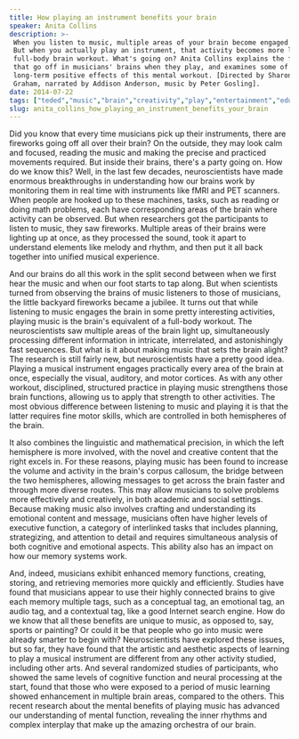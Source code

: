 ```yaml
---
title: How playing an instrument benefits your brain
speaker: Anita Collins
description: >-
 When you listen to music, multiple areas of your brain become engaged and active.
 But when you actually play an instrument, that activity becomes more like a
 full-body brain workout. What's going on? Anita Collins explains the fireworks
 that go off in musicians' brains when they play, and examines some of the
 long-term positive effects of this mental workout. [Directed by Sharon Colman
 Graham, narrated by Addison Anderson, music by Peter Gosling].
date: 2014-07-22
tags: ["teded","music","brain","creativity","play","entertainment","education","animation","psychology"]
slug: anita_collins_how_playing_an_instrument_benefits_your_brain
---
```


Did you know that every time musicians pick up their instruments, there are fireworks
going off all over their brain? On the outside, they may look calm and focused, reading
the music and making the precise and practiced movements required. But inside their
brains, there's a party going on. How do we know this? Well, in the last few decades,
neuroscientists have made enormous breakthroughs in understanding how our brains work by
monitoring them in real time with instruments like fMRI and PET scanners. When people are
hooked up to these machines, tasks, such as reading or doing math problems, each have
corresponding areas of the brain where activity can be observed. But when researchers got
the participants to listen to music, they saw fireworks. Multiple areas of their brains
were lighting up at once, as they processed the sound, took it apart to understand
elements like melody and rhythm, and then put it all back together into unified musical
experience.

And our brains do all this work in the split second between when we first hear the music
and when our foot starts to tap along. But when scientists turned from observing the brains
of music listeners to those of musicians, the little backyard fireworks became a jubilee.
It turns out that while listening to music engages the brain in some pretty interesting
activities, playing music is the brain's equivalent of a full-body workout. The
neuroscientists saw multiple areas of the brain light up, simultaneously processing
different information in intricate, interrelated, and astonishingly fast sequences. But
what is it about making music that sets the brain alight? The research is still fairly
new, but neuroscientists have a pretty good idea. Playing a musical instrument engages
practically every area of the brain at once, especially the visual, auditory, and motor
cortices. As with any other workout, disciplined, structured practice in playing music
strengthens those brain functions, allowing us to apply that strength to other
activities. The most obvious difference between listening to music and playing it is that
the latter requires fine motor skills, which are controlled in both hemispheres of the
brain.

It also combines the linguistic and mathematical precision, in which the left hemisphere
is more involved, with the novel and creative content that the right excels in. For these
reasons, playing music has been found to increase the volume and activity in the brain's
corpus callosum, the bridge between the two hemispheres, allowing messages to get across
the brain faster and through more diverse routes. This may allow musicians to solve
problems more effectively and creatively, in both academic and social settings. Because
making music also involves crafting and understanding its emotional content and message,
musicians often have higher levels of executive function, a category of interlinked tasks
that includes planning, strategizing, and attention to detail and requires simultaneous
analysis of both cognitive and emotional aspects. This ability also has an impact on how
our memory systems work.

And, indeed, musicians exhibit enhanced memory functions, creating, storing, and
retrieving memories more quickly and efficiently. Studies have found that musicians appear
to use their highly connected brains to give each memory multiple tags, such as a
conceptual tag, an emotional tag, an audio tag, and a contextual tag, like a good Internet
search engine. How do we know that all these benefits are unique to music, as opposed to,
say, sports or painting? Or could it be that people who go into music were already smarter
to begin with? Neuroscientists have explored these issues, but so far, they have found
that the artistic and aesthetic aspects of learning to play a musical instrument are
different from any other activity studied, including other arts. And several randomized
studies of participants, who showed the same levels of cognitive function and neural
processing at the start, found that those who were exposed to a period of music learning
showed enhancement in multiple brain areas, compared to the others. This recent research
about the mental benefits of playing music has advanced our understanding of mental
function, revealing the inner rhythms and complex interplay that make up the amazing
orchestra of our brain.

<!--
ad_duration=0
event="TED-Ed"
external_start_time=0
intro_duration=0
is_subtitle_required="False"
is_talk_featured="False"
language="en"
language_swap="False"
native_language="en"
number_of_related_talks=6
number_of_speakers=1
number_of_subtitled_videos=0
number_of_tags=9
number_of_talk_download_languages=36
number_of_talk_more_resources=0
number_of_talk_recommendations=0
number_of_talks_take_actions=0
post_ad_duration=0
published_timestamp="2017-09-07 21:13:17"
recording_date="2014-07-22"
speaker_description="Educator, researcher, writer"
speaker_is_published=0
speaker_name="Anita Collins"
talk_name="How playing an instrument benefits your brain"
talks_tags=["teded","music","brain","creativity","play","entertainment","education","animation","psychology"]
url_photo_talk="https://s3.amazonaws.com/talkstar-photos/uploads/12a9be62-18af-4d06-8914-5ad5ce625254/40_instrument.jpg"
url_webpage="https://www.ted.com/talks/anita_collins_how_playing_an_instrument_benefits_your_brain"
video_type_name="TED-Ed Original"
-->